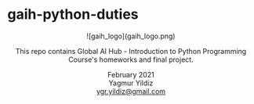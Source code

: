 # gaih-python-duties
<center> ![gaih_logo](gaih_logo.png)

This repo contains Global AI Hub - Introduction to Python Programming Course's homeworks and final project. 

February 2021 <br />
Yagmur Yildiz <br />
ygr.yildiz@gmail.com <br />
